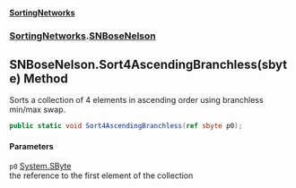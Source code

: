 #### [SortingNetworks](./index.md 'index')
### [SortingNetworks](./SortingNetworks.md 'SortingNetworks').[SNBoseNelson](./SortingNetworks-SNBoseNelson.md 'SortingNetworks.SNBoseNelson')
## SNBoseNelson.Sort4AscendingBranchless(sbyte) Method
Sorts a collection of 4 elements in ascending order using branchless min/max swap.  
```csharp
public static void Sort4AscendingBranchless(ref sbyte p0);
```
#### Parameters
<a name='SortingNetworks-SNBoseNelson-Sort4AscendingBranchless(sbyte)-p0'></a>
`p0` [System.SByte](https://docs.microsoft.com/en-us/dotnet/api/System.SByte 'System.SByte')  
the reference to the first element of the collection  
  
